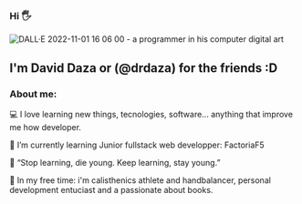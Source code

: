 ### Hi 🖐️ 
![DALL·E 2022-11-01 16 06 00 - a programmer in his computer digital art](https://user-images.githubusercontent.com/116893351/199266254-aa142614-e659-4dbd-b00b-d9c8868f65a6.png)
## I'm David Daza or (@drdaza) for the friends :D 


### About me:

💻 I love learning new things, tecnologies, software... anything that improve me how developer. 

🥇  I’m currently learning Junior fullstack web developper: FactoriaF5

📖 “Stop learning, die young.
    Keep learning, stay young.”
    
🏅 In my free time: i'm calisthenics athlete and handbalancer, personal development entuciast and a passionate about books.


